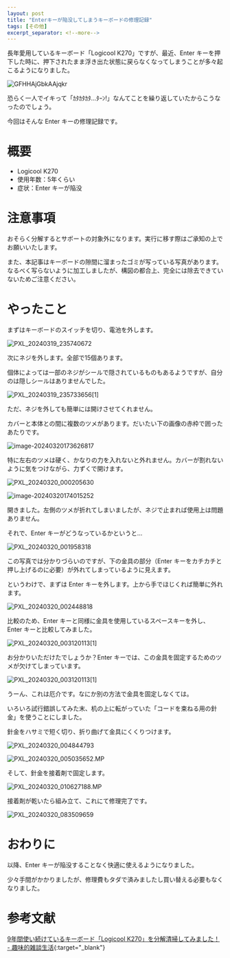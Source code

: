 ```yaml
---
layout: post
title: "Enterキーが陥没してしまうキーボードの修理記録"
tags: [その他]
excerpt_separator: <!--more-->
---
```


長年愛用しているキーボード「Logicool K270」ですが、最近、Enter キーを押下した時に、押下されたまま浮き出た状態に戻らなくなってしまうことが多々起こるようになりました。

![GFHHAjGbkAAjqkr](../../../assets/img/post/2024-03-20-keyboard/GFHHAjGbkAAjqkr.webp)

恐らく一人でイキって「ｶﾀｶﾀｶﾀ…ﾀｰﾝ!」なんてことを繰り返していたからこうなったのでしょう。

今回はそんな Enter キーの修理記録です。

<!--more-->

# 概要

- Logicool K270
- 使用年数：5年くらい
- 症状：Enter キーが陥没

# 注意事項

おそらく分解するとサポートの対象外になります。実行に移す際はご承知の上でお願いいたします。

また、本記事はキーボードの隙間に溜まったゴミが写っている写真があります。なるべく写らないように加工しましたが、構図の都合上、完全には除去できていないためご注意ください。

# やったこと

まずはキーボードのスイッチを切り、電池を外します。

![PXL_20240319_235740672](../../../assets/img/post/2024-03-20-keyboard/PXL_20240319_235740672.webp)

次にネジを外します。全部で15個あります。

個体によっては一部のネジがシールで隠されているものもあるようですが、自分のは隠しシールはありませんでした。

![PXL_20240319_235733656[1]](../../../assets/img/post/2024-03-20-keyboard/PXL_20240319_235733656[1]-1710923733032-3.webp)

ただ、ネジを外しても簡単には開けさせてくれません。

カバーと本体との間に複数のツメがあります。だいたい下の画像の赤枠で囲ったあたりです。

![image-20240320173626817](../../../assets/img/post/2024-03-20-keyboard/image-20240320173626817.webp)

特に左右のツメは硬く、かなりの力を入れないと外れません。カバーが割れないように気をつけながら、力ずくで開けます。

![PXL_20240320_000205630](../../../assets/img/post/2024-03-20-keyboard/PXL_20240320_000205630.webp)

![image-20240320174015252](../../../assets/img/post/2024-03-20-keyboard/image-20240320174015252.webp)

開きました。左側のツメが折れてしまいましたが、ネジで止まれば使用上は問題ありません。



それで、Enter キーがどうなっているかというと…

![PXL_20240320_001958318](../../../assets/img/post/2024-03-20-keyboard/PXL_20240320_001958318.webp)

この写真では分かりづらいのですが、下の金具の部分（Enter キーをカチカチと押し上げるのに必要）が外れてしまっているように見えます。

というわけで、まずは Enter キーを外します。上から手でほじくれば簡単に外れます。

![PXL_20240320_002448818](../../../assets/img/post/2024-03-20-keyboard/PXL_20240320_002448818.webp)

比較のため、Enter キーと同様に金具を使用しているスペースキーを外し、Enter キーと比較してみました。

![PXL_20240320_003120113[1]](../../../assets/img/post/2024-03-20-keyboard/PXL_20240320_003120113[1].webp)

お分かりいただけたでしょうか？Enter キーでは、この金具を固定するためのツメが欠けてしまっています。

![PXL_20240320_003120113[1]](../../../assets/img/post/2024-03-20-keyboard/PXL_20240320_003120113[1]-1710924602140-9.webp)

うーん、これは厄介です。なにか別の方法で金具を固定しなくては。

いろいろ試行錯誤してみた末、机の上に転がっていた「コードを束ねる用の針金」を使うことにしました。

針金をハサミで短く切り、折り曲げて金具にくくりつけます。

![PXL_20240320_004844793](../../../assets/img/post/2024-03-20-keyboard/PXL_20240320_004844793.webp)

![PXL_20240320_005035652.MP](../../../assets/img/post/2024-03-20-keyboard/PXL_20240320_005035652.MP.webp)

そして、針金を接着剤で固定します。

![PXL_20240320_010627188.MP](../../../assets/img/post/2024-03-20-keyboard/PXL_20240320_010627188.MP.webp)

接着剤が乾いたら組み立て、これにて修理完了です。

![PXL_20240320_083509659](../../../assets/img/post/2024-03-20-keyboard/PXL_20240320_083509659.webp)

# おわりに

以降、Enter キーが陥没することなく快適に使えるようになりました。

少々手間がかかりましたが、修理費もタダで済みましたし買い替える必要もなくなりました。

# 参考文献

[9年間使い続けているキーボード「Logicool K270」を分解清掃してみました！ - 趣味的雑談生活](https://www.hucl.jp/entry/Logicool-k270-repair){:target="_blank"}

